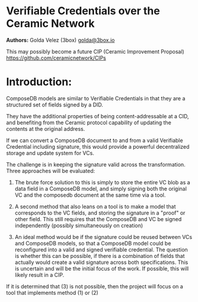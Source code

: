 # Verifiable Credentials over the Ceramic Network

**Authors:**
Golda Velez (3box) <golda@3box.io>

This may possibly become a future CIP (Ceramic Improvement Proposal) https://github.com/ceramicnetwork/CIPs

# **Introduction**:

ComposeDB models are similar to Verifiable Credentials in that they are a structured set of fields signed by a DID.  

They have the additional properties of being content-addressable at a CID, 
and benefiting from the Ceramic protocol capability of updating the contents at the original address.  

If we can convert a ComposeDB document to and from a valid Verifiable Credential including signature, this would provide a powerful decentralized 
storage and update system for VCs.

The challenge is in keeping the signature valid across the transformation. Three approaches will be evaluated:

1)  The brute force solution to this is simply to store the entire VC blob as a 
data field in a ComposeDB model, and simply signing both the original VC and the composedb document at the same time via a tool.

2) A second method that also leans on a tool is to make a model that corresponds to the VC fields, and storing the signature in a "proof" or other field.  This still requires 
that the ComposeDB and VC be signed independently (possibly simultaneously on creation)

3) An ideal method would be if the signature could be reused between VCs and ComposeDB models, so that a ComposeDB model could be reconfigured into a valid and 
signed verifiable credential.  The question is whether this can be possible, if there is a combination of fields that actually would create a valid signature 
across both specifications.  This is uncertain and will be the initial focus of the work.  If possible, this will likely result in a CIP.

If it is determined that (3) is not possible, then the project will focus on a tool that implements method (1) or (2)
